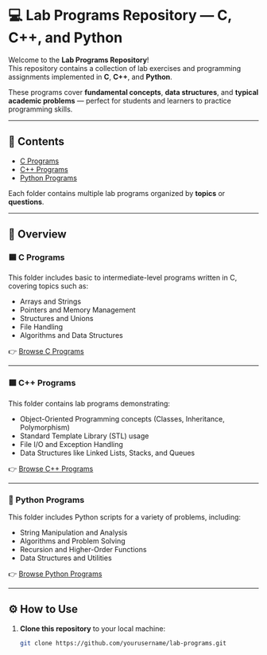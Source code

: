 # 💻 Lab Programs Repository — C, C++, and Python

Welcome to the **Lab Programs Repository**!  
This repository contains a collection of lab exercises and programming assignments implemented in **C**, **C++**, and **Python**.  

These programs cover **fundamental concepts**, **data structures**, and **typical academic problems** — perfect for students and learners to practice programming skills.

---

## 📂 Contents

- [C Programs](./C-Programs)
- [C++ Programs](./CPP)
- [Python Programs](./Python)

Each folder contains multiple lab programs organized by **topics** or **questions**.

---

## 🧠 Overview

### 🟦 C Programs
This folder includes basic to intermediate-level programs written in C, covering topics such as:
- Arrays and Strings  
- Pointers and Memory Management  
- Structures and Unions  
- File Handling  
- Algorithms and Data Structures  

👉 [Browse C Programs](./C-Programs)

---

### 🟪 C++ Programs
This folder contains lab programs demonstrating:
- Object-Oriented Programming concepts (Classes, Inheritance, Polymorphism)  
- Standard Template Library (STL) usage  
- File I/O and Exception Handling  
- Data Structures like Linked Lists, Stacks, and Queues  

👉 [Browse C++ Programs](./CPP)

---

### 🐍 Python Programs
This folder includes Python scripts for a variety of problems, including:
- String Manipulation and Analysis  
- Algorithms and Problem Solving  
- Recursion and Higher-Order Functions  
- Data Structures and Utilities  

👉 [Browse Python Programs](./Python)

---

## ⚙️ How to Use

1. **Clone this repository** to your local machine:
   ```bash
   git clone https://github.com/yourusername/lab-programs.git
